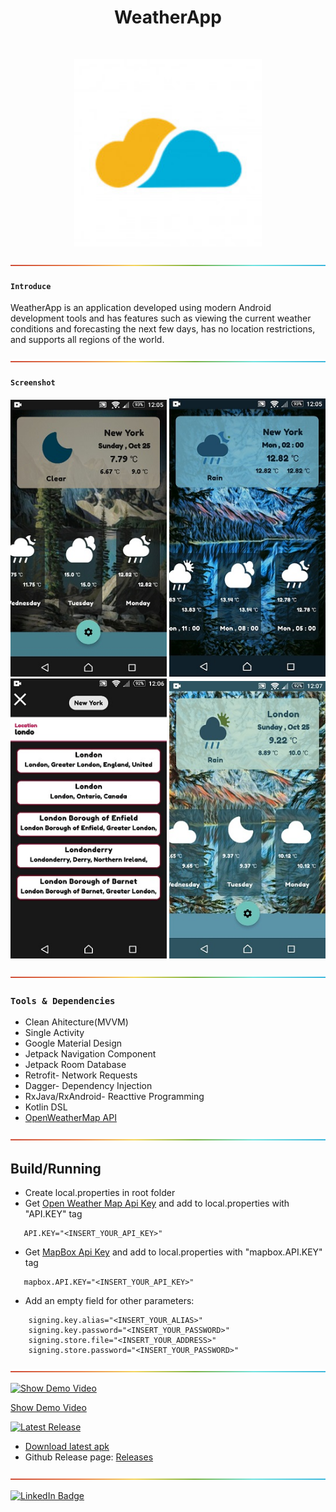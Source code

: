<h1 align="center"> WeatherApp </h1>
<br>
<p align="center">
    <img alt="WeatherApp" title="WeatherApp" src="ScreenShots/mainIcon.jpg" width="300">
</p>


![-----------------------------------------------------](ScreenShots/rainbow.png)

#### `Introduce`

WeatherApp is an application developed using modern Android development tools and has features such as viewing the current weather conditions and forecasting the next few days, has no location restrictions, and supports all regions of the world.

![-----------------------------------------------------](ScreenShots/rainbow.png)

#### `Screenshot` 

<p align="center">
  <img src = "ScreenShots/screenshot1.jpg" width=250>
   <img src = "ScreenShots/screenshot2.jpg" width=250>
  <br>
   <img src = "ScreenShots/screenshot3.jpg" width=250>
   <img src = "ScreenShots/screenshot4.jpg" width=250>
  </p>
  

 ![-----------------------------------------------------](ScreenShots/rainbow.png)
  
### `Tools & Dependencies`
* Clean Ahitecture(MVVM)
* Single Activity
* Google Material Design
* Jetpack Navigation Component
* Jetpack Room Database
* Retrofit- Network Requests
* Dagger- Dependency Injection
* RxJava/RxAndroid- Reacttive Programming
* Kotlin DSL
* [OpenWeatherMap API](https://openweathermap.org/api)

 ![-----------------------------------------------------](ScreenShots/rainbow.png)
 
 ## Build/Running
- Create local.properties in root folder
- Get [Open Weather Map Api Key](https://openweathermap.org/api) and add to local.properties with "API.KEY" tag
```
   API.KEY="<INSERT_YOUR_API_KEY>"
```
- Get [MapBox Api Key](https://docs.mapbox.com/) and add to local.properties with "mapbox.API.KEY" tag
```
   mapbox.API.KEY="<INSERT_YOUR_API_KEY>"
```
- Add an empty field for other parameters: 
```
    signing.key.alias="<INSERT_YOUR_ALIAS>"
    signing.key.password="<INSERT_YOUR_PASSWORD>"
    signing.store.file="<INSERT_YOUR_ADDRESS>"
    signing.store.password="<INSERT_YOUR_PASSWORD>"
```
 ![-----------------------------------------------------](ScreenShots/rainbow.png)

[![Show Demo Video](https://img.shields.io/badge/-Show%20Demo%20Video-red)](https://drive.google.com/file/d/1LVR2sEA5wRbk5WRZl5K6w_gXOlXdmcRQ/view?usp=sharing)

[Show Demo Video](https://drive.google.com/file/d/1LVR2sEA5wRbk5WRZl5K6w_gXOlXdmcRQ/view?usp=sharing)


[![Latest Release](https://img.shields.io/badge/-Latest%20Release-orange)](#)

- [Download latest apk](https://github.com/OmidTaheri/WeatherApp/blob/master/Apks/WeatherApp-v1.1.0.apk)
- Github Release page: [Releases](https://github.com/OmidTaheri/WeatherApp/releases)

![-----------------------------------------------------](ScreenShots/rainbow.png)

[![LinkedIn Badge](https://img.shields.io/badge/LinkedIn-0077B5?style=for-the-badge&logo=linkedin&logoColor=white)](https://www.linkedin.com/in/omid-taheri)
